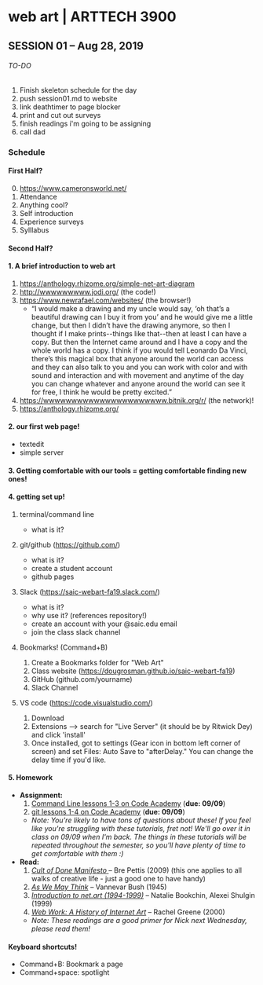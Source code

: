 # web art | ARTTECH 3900
## SESSION 01 – Aug 28, 2019

###### TO-DO
1. Finish skeleton schedule for the day
2. push session01.md to website
3. link deathtimer to page blocker
4. print and cut out surveys
5. finish readings i'm going to be assigning
6. call dad

### Schedule

#### First Half?
0. https://www.cameronsworld.net/
1. Attendance
1. Anything cool?
1. Self introduction
1. Experience surveys
1. Sylllabus

#### Second Half?

#### 1. A brief introduction to web art
1. https://anthology.rhizome.org/simple-net-art-diagram
1. http://wwwwwwwww.jodi.org/ (the code!)
1. https://www.newrafael.com/websites/ (the browser!)
    * “I would make a drawing and my uncle would say, ‘oh that’s a beautiful drawing can I buy it from you’ and he would give me a little change, but then I didn’t have the drawing anymore, so then I thought if I make prints--things like that--then at least I can have a copy. But then the Internet came around and I have a copy and the whole world has a copy. I think if you would tell Leonardo Da Vinci, there’s this magical box that anyone around the world can access and they can also talk to you and you can work with color and with sound and interaction and with movement and anytime of the day you can change whatever and anyone around the world can see it for free, I think he would be pretty excited.”
1. https://wwwwwwwwwwwwwwwwwwwwww.bitnik.org/r/ (the network)!
1. https://anthology.rhizome.org/

#### 2. our first web page!
* textedit
* simple server

#### 3. Getting comfortable with our tools = getting comfortable finding new ones!

#### 4. getting set up!
1. terminal/command line
    * what is it?
1. git/github (https://github.com/)
    * what is it?
    * create a student account
    * github pages
1. Slack (https://saic-webart-fa19.slack.com/)
    * what is it?
    * why use it? (references repository!)
    * create an account with your @saic.edu email
    * join the class slack channel
1. Bookmarks! (Command+B)
    1. Create a Bookmarks folder for "Web Art"
    1. Class website (https://dougrosman.github.io/saic-webart-fa19)
    2. GitHub (github.com/yourname)
    3. Slack Channel

1. VS code (https://code.visualstudio.com/)
    1. Download
    2. Extensions ––> search for "Live Server" (it should be by Ritwick Dey) and click 'install'
    3. Once installed, got to settings (Gear icon in bottom left corner of screen) and set Files: Auto Save to "afterDelay." You can change the delay time if you'd like.

#### 5. Homework
* __Assignment:__
    1. <a href="https://www.codecademy.com/learn/learn-the-command-line" target="blank">Command Line lessons 1-3 on Code Academy</a> (__due: 09/09__)
    2. <a href="https://www.codecademy.com/learn/learn-git" target="blank">git lessons 1-4 on Code Academy</a> (__due: 09/09__)
    * _Note: You're likely to have tons of questions about these! If you feel like you're struggling with these tutorials, fret not! We'll go over it in class on 09/09 when I'm back. The things in these tutorials will be repeated throughout the semester, so you'll have plenty of time to get comfortable with them :)_
* __Read:__
    1. <a href="https://medium.com/@bre/the-cult-of-done-manifesto-724ca1c2ff13" target="blank"> _Cult of Done Manifesto_ </a> – Bre Pettis (2009) (this one applies to all walks of creative life - just a good one to have handy)
    1. <a href="https://www.theatlantic.com/magazine/archive/1945/07/as-we-may-think/303881/" target="blank">_As We May Think_</a> – Vannevar Bush (1945)
    1. <a href="http://easylife.org/netart/" target="blank">_Introduction to net.art (1994-1999)_</a> – Natalie Bookchin, Alexei Shulgin (1999)
    1. <a href="https://monoskop.org/images/c/c5/Greene_Rachel_2000_Web_Work_A_History_of_Internet_Art.pdf" target="blank">_Web Work: A History of Internet Art_</a>  – Rachel Greene (2000)
    * _Note: These readings are a good primer for Nick next Wednesday, please read them!_


#### Keyboard shortcuts!

* Command+B: Bookmark a page
* Command+space: spotlight
